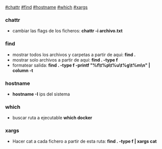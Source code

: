 [#chattr](#chattr)
[#find](#find)
[#hostname](#hostname)
[#which](#which)
[#xargs](#xargs)

### chattr
  - cambiar las flags de los ficheros: **chattr -i archivo.txt**

### find
  - mostrar todos los archivos y carpetas a partir de aqui: **find .**
  - mostrar solo archivos a partir de aqui: **find . -type f**
  - formatear salida: **find . -type f -printf "%f\t%p\t%u\t%g\t%m\n" | column -t**

### hostname
  - **hostname -I** ips del sistema

### which
  - buscar ruta a ejecutable **which docker**

### xargs
  - Hacer cat a cada fichero a partir de esta ruta: **find . -type f | xargs cat**
